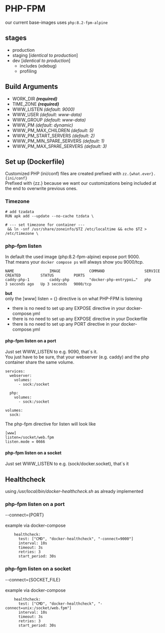 # PHP-FPM
our current base-images uses ``php:8.2-fpm-alpine``
## stages
- production
- staging [_identical to production_]
- dev [_identical to production_]
  - includes (xdebug)
  - profiling
## Build Arguments
- WORK_DIR _**(required)**_
- TIME_ZONE _**(required)**_
- WWW_LISTEN _(default: 9000)_
- WWW_USER _(default: www-data)_
- WWW_GROUP _(default: www-data)_
- WWW_PM _(default: dynamic)_
- WWW_PM_MAX_CHILDREN _(default: 5)_
- WWW_PM_START_SERVERS _(default: 2)_
- WWW_PM_MIN_SPARE_SERVERS _(default: 1)_
- WWW_PM_MAX_SPARE_SERVERS _(default: 3)_
## Set up (Dockerfile)
Customized PHP (ini/conf) files are created prefixed with ``zz.{what.ever}.{ini/conf}``<br>
Prefixed with {zz.} because we want our customizations being included at the end to overwrite previous ones.
### Timezone
```
# add tzadata
RUN apk add --update --no-cache tzdata \

# --- set timezone for container ---
 && ln -snf /usr/share/zoneinfo/$TZ /etc/localtime && echo $TZ > /etc/timezone \
```
### php-fpm listen
In default the used image (php:8.2-fpm-alpine) expose port 9000.<br>
That means your ``docker compose ps`` will always show you 9000/tcp.
```
NAME                IMAGE             COMMAND                  SERVICE     CREATED         STATUS         PORTS
caddy-php-1         caddy-php         "docker-php-entrypoi…"   php         3 seconds ago   Up 3 seconds   9000/tcp
```
**but**<br/>
only the [www] listen = {} directive is on what PHP-FPM is listening
- there is no need to set up any EXPOSE directive in your docker-compose.yml
- there is no need to set up any EXPOSE directive in your Dockerfile
- there is no need to set up any PORT directive in your docker-compose.yml
#### php-fpm listen on a port
Just set WWW_LISTEN to e.g. 9090, that´s it.<br/>
You just have to be sure, that your webserver (e.g. caddy) and the php container share the same volume.<br/>
```
services:
  webserver:
    volumes:
      - sock:/socket

  php:
    volumes:
      - sock:/socket

volumes:
  sock:
```
The php-fpm directive for listen will look like
```
[www]
listen=/socket/web.fpm
listen.mode = 0666
```
#### php-fpm listen on a socket
Just set WWW_LISTEN to e.g. (sock/docker.socket), that´s it
## Healthcheck
using */usr/local/bin/docker-healthcheck.sh* as already implemented
### php-fpm listen on a port
--connect={PORT}<br><br>
example via docker-compose
```
    healthcheck:
      test: ["CMD", "docker-healthcheck", "-connect=9000"]
      interval: 10s
      timeout: 3s
      retries: 3
      start_period: 30s
```
### php-fgm listen on a socket
--connect={SOCKET_FILE}<br><br>
example via docker-compose
```
    healthcheck:
      test: ["CMD", "docker-healthcheck", "-connect=unix:/socket/web.fpm"]
      interval: 10s
      timeout: 3s
      retries: 3
      start_period: 30s
```
